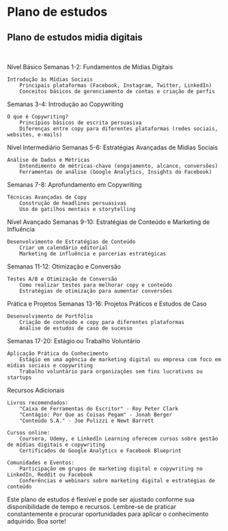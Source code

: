 # Plano de estudos
## Plano de estudos midia digitais
<br>

Nível Básico
Semanas 1-2: Fundamentos de Mídias Digitais

    Introdução às Mídias Sociais
        Principais plataformas (Facebook, Instagram, Twitter, LinkedIn)
        Conceitos básicos de gerenciamento de contas e criação de perfis

Semanas 3-4: Introdução ao Copywriting

    O que é Copywriting?
        Princípios básicos de escrita persuasiva
        Diferenças entre copy para diferentes plataformas (redes sociais, websites, e-mails)

Nível Intermediário
Semanas 5-6: Estratégias Avançadas de Mídias Sociais

    Análise de Dados e Métricas
        Entendimento de métricas-chave (engajamento, alcance, conversões)
        Ferramentas de análise (Google Analytics, Insights do Facebook)

Semanas 7-8: Aprofundamento em Copywriting

    Técnicas Avançadas de Copy
        Construção de headlines persuasivas
        Uso de gatilhos mentais e storytelling

Nível Avançado
Semanas 9-10: Estratégias de Conteúdo e Marketing de Influência

    Desenvolvimento de Estratégias de Conteúdo
        Criar um calendário editorial
        Marketing de influência e parcerias estratégicas

Semanas 11-12: Otimização e Conversão

    Testes A/B e Otimização de Conversão
        Como realizar testes para melhorar copy e conteúdo
        Estratégias de otimização para aumentar conversões

Prática e Projetos
Semanas 13-16: Projetos Práticos e Estudos de Caso

    Desenvolvimento de Portfólio
        Criação de conteúdo e copy para diferentes plataformas
        Análise de estudos de caso de sucesso

Semanas 17-20: Estágio ou Trabalho Voluntário

    Aplicação Prática do Conhecimento
        Estágio em uma agência de marketing digital ou empresa com foco em mídias sociais e copywriting
        Trabalho voluntário para organizações sem fins lucrativos ou startups

Recursos Adicionais

    Livros recomendados:
        "Caixa de Ferramentas do Escritor" - Roy Peter Clark
        "Contágio: Por Que as Coisas Pegam" - Jonah Berger
        "Conteúdo S.A." - Joe Pulizzi e Newt Barrett

    Cursos online:
        Coursera, Udemy, e LinkedIn Learning oferecem cursos sobre gestão de mídias digitais e copywriting
        Certificados de Google Analytics e Facebook Blueprint

    Comunidades e Eventos:
        Participação em grupos de marketing digital e copywriting no LinkedIn, Reddit ou Facebook
        Conferências e webinars sobre marketing digital e estratégias de conteúdo

Este plano de estudos é flexível e pode ser ajustado conforme sua disponibilidade de tempo e recursos. Lembre-se de praticar constantemente e procurar oportunidades para aplicar o conhecimento adquirido. Boa sorte!
